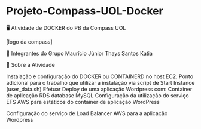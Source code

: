 # Projeto-Compass-UOL-Docker

🖥️ Atividade de DOCKER do PB da Compass UOL

[logo da compass]

👥 Integrantes do Grupo
Maurício Júnior
Thays Santos
Katia

📝 Sobre a Atividade

Instalação e configuração do DOCKER ou CONTAINERD no host EC2.
Ponto adicional para o trabalho que utilizar a instalação via script de Start Instance (user_data.sh)
Efetuar Deploy de uma aplicação Wordpress com:
Container de aplicação
RDS database MySQL
Configuração da utilização do serviço EFS AWS para estáticos do container de aplicação WordPress

Configuração do serviço de Load Balancer AWS para a aplicação Wordpress

